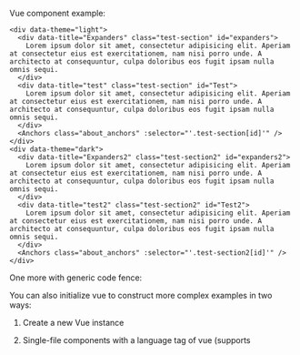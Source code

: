 Vue component example:

```vue
<div data-theme="light">
  <div data-title="Expanders" class="test-section" id="expanders">
    Lorem ipsum dolor sit amet, consectetur adipisicing elit. Aperiam at consectetur eius est exercitationem, nam nisi porro unde. A architecto at consequuntur, culpa doloribus eos fugit ipsam nulla omnis sequi.
  </div>
  <div data-title="test" class="test-section" id="Test">
    Lorem ipsum dolor sit amet, consectetur adipisicing elit. Aperiam at consectetur eius est exercitationem, nam nisi porro unde. A architecto at consequuntur, culpa doloribus eos fugit ipsam nulla omnis sequi.
  </div>
  <Anchors class="about_anchors" :selector="'.test-section[id]'" />
</div>
<div data-theme="dark">
  <div data-title="Expanders2" class="test-section2" id="expanders2">
    Lorem ipsum dolor sit amet, consectetur adipisicing elit. Aperiam at consectetur eius est exercitationem, nam nisi porro unde. A architecto at consequuntur, culpa doloribus eos fugit ipsam nulla omnis sequi.
  </div>
  <div data-title="test2" class="test-section2" id="Test2">
    Lorem ipsum dolor sit amet, consectetur adipisicing elit. Aperiam at consectetur eius est exercitationem, nam nisi porro unde. A architecto at consequuntur, culpa doloribus eos fugit ipsam nulla omnis sequi.
  </div>
  <Anchors class="about_anchors" :selector="'.test-section2[id]'" />
</div>
```

One more with generic code fence:

You can also initialize vue to construct more complex examples in two ways:

1. Create a new Vue instance

2. Single-file components with a language tag of vue (supports <style scoped>)

Examples with all other languages are rendered only as highlighted source code, not an actual component:

Any [Markdown](http://daringfireball.net/projects/markdown/) is **allowed** _here_.
